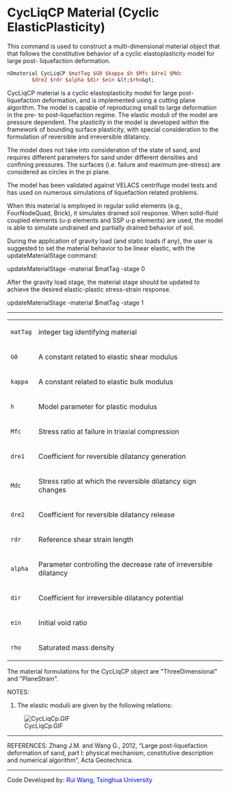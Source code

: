 # CycLiqCP Material (Cyclic ElasticPlasticity)

<p>This command is used to construct a multi-dimensional material object
that that follows the constitutive behavior of a cyclic elastoplasticity
model for large post- liquefaction deformation.</p>

```tcl
nDmaterial CycLiqCP $matTag $G0 $kappa $h $Mfc $dre1 $Mdc
        $dre2 $rdr $alpha $dir $ein &lt;$rho&gt;
```
<p>CycLiqCP material is a cyclic elastoplasticity model for large
post-liquefaction deformation, and is implemented using a cutting plane
algorithm. The model is capable of reproducing small to large
deformation in the pre- to post-liquefaction regime. The elastic moduli
of the model are pressure dependent. The plasticity in the model is
developed within the framework of bounding surface plasticity, with
special consideration to the formulation of reversible and irreversible
dilatancy.</p>
<p>The model does not take into consideration of the state of sand, and
requires different parameters for sand under different densities and
confining pressures. The surfaces (i.e. failure and maximum pre-stress)
are considered as circles in the pi plane.</p>
<p>The model has been validated against VELACS centrifuge model tests
and has used on numerous simulations of liquefaction related
problems.</p>
<p>When this material is employed in regular solid elements (e.g.,
FourNodeQuad, Brick), it simulates drained soil response. When
solid-fluid coupled elements (u-p elements and SSP u-p elements) are
used, the model is able to simulate undrained and partially drained
behavior of soil.</p>
<p>During the application of gravity load (and static loads if any), the
user is suggested to set the material behavior to be linear elastic,
with the updateMaterialStage command:</p>
<p>updateMaterialStage -material $matTag -stage 0</p>
<p>After the gravity load stage, the material stage should be updated to
achieve the desired elastic-plastic stress-strain response.</p>
<p>updateMaterialStage -material $matTag -stage 1</p>
<hr />
<table>
<tbody>
<tr class="odd">
<td><code class="parameter-table-variable">matTag</code></td>
<td><p>integer tag identifying material</p></td>
</tr>
<tr class="even">
<td><code class="parameter-table-variable">G0</code></td>
<td><p>A constant related to elastic shear modulus</p></td>
</tr>
<tr class="odd">
<td><code class="parameter-table-variable">kappa</code></td>
<td><p>A constant related to elastic bulk modulus</p></td>
</tr>
<tr class="even">
<td><code class="parameter-table-variable">h</code></td>
<td><p>Model parameter for plastic modulus</p></td>
</tr>
<tr class="odd">
<td><code class="parameter-table-variable">Mfc</code></td>
<td><p>Stress ratio at failure in triaxial compression</p></td>
</tr>
<tr class="even">
<td><p><code class="parameter-table-variable">dre1</code></p></td>
<td><p>Coefficient for reversible dilatancy generation</p></td>
</tr>
<tr class="odd">
<td><code class="parameter-table-variable">Mdc</code></td>
<td><p>Stress ratio at which the reversible dilatancy sign
changes</p></td>
</tr>
<tr class="even">
<td><p><code class="parameter-table-variable">dre2</code></p></td>
<td><p>Coefficient for reversible dilatancy release</p></td>
</tr>
<tr class="odd">
<td><code class="parameter-table-variable">rdr</code></td>
<td><p>Reference shear strain length</p></td>
</tr>
<tr class="even">
<td><code class="parameter-table-variable">alpha</code></td>
<td><p>Parameter controlling the decrease rate of irreversible
dilatancy</p></td>
</tr>
<tr class="odd">
<td><code class="parameter-table-variable">dir</code></td>
<td><p>Coefficient for irreversible dilatancy potential</p></td>
</tr>
<tr class="even">
<td><code class="parameter-table-variable">ein</code></td>
<td><p>Initial void ratio</p></td>
</tr>
<tr class="odd">
<td><code class="parameter-table-variable">rho</code></td>
<td><p>Saturated mass density</p></td>
</tr>
</tbody>
</table>
<p>The material formulations for the CycLiqCP object are
"ThreeDimensional" and "PlaneStrain".</p>
<p>NOTES:</p>
<ol>
<li>The elastic modulii are given by the following relations:</li>
</ol>
<figure>
<img src="/OpenSeesRT/contrib/static/CycLiqCp.GIF" title="CycLiqCp.GIF" alt="CycLiqCp.GIF" />
<figcaption aria-hidden="true">CycLiqCp.GIF</figcaption>
</figure>
<hr />
<p>REFERENCES: Zhang J.M. and Wang G., 2012, “Large post-liquefaction
deformation of sand, part I: physical mechanism, constitutive
description and numerical algorithm”, Acta Geotechnica.</p>
<hr />
<p>Code Developed by: <span style="color:blue"> Rui Wang, Tsinghua
University</span></p>
